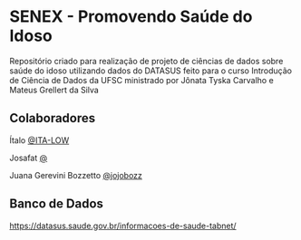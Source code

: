# SENEX - Promovendo Saúde do Idoso 

Repositório criado para realização de projeto de ciências de dados sobre saúde do idoso utilizando dados do DATASUS feito para o curso Introdução de Ciência de Dados da UFSC ministrado por Jônata Tyska Carvalho e Mateus Grellert da Silva

## Colaboradores

Ítalo [@ITA-LOW](https://github.com/)

Josafat [@](https://github.com/)

Juana Gerevini Bozzetto [@jojobozz](https://github.com/jojobozz)

## Banco de Dados

https://datasus.saude.gov.br/informacoes-de-saude-tabnet/
